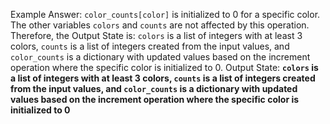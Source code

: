 Example Answer:
`color_counts[color]` is initialized to 0 for a specific color. The other variables `colors` and `counts` are not affected by this operation. Therefore, the Output State is: `colors` is a list of integers with at least 3 colors, `counts` is a list of integers created from the input values, and `color_counts` is a dictionary with updated values based on the increment operation where the specific color is initialized to 0.
Output State: **`colors` is a list of integers with at least 3 colors, `counts` is a list of integers created from the input values, and `color_counts` is a dictionary with updated values based on the increment operation where the specific color is initialized to 0**